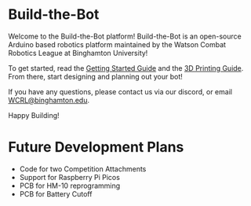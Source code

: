 # Build-the-Bot
Welcome to the Build-the-Bot platform! Build-the-Bot is an open-source Arduino based robotics platform maintained by the Watson Combat Robotics League at Binghamton University!

To get started, read the [Getting Started Guide](https://github.com/wcrl/Build-the-Bot/blob/453a59d6409c2aacc2f1eb8cd54fe76791a7de1f/Getting%20Started/Getting%20Started.md) and the [3D Printing Guide](https://github.com/wcrl/Build-the-Bot/blob/453a59d6409c2aacc2f1eb8cd54fe76791a7de1f/Getting%20Started/3D%20Printing%20Guide.md). From there, start designing and planning out your bot! 

If you have any questions, please contact us via our discord, or email WCRL@binghamton.edu.

Happy Building!

# Future Development Plans 
- Code for two Competition Attachments 
- Support for Raspberry Pi Picos
- PCB for HM-10 reprogramming
- PCB for Battery Cutoff

